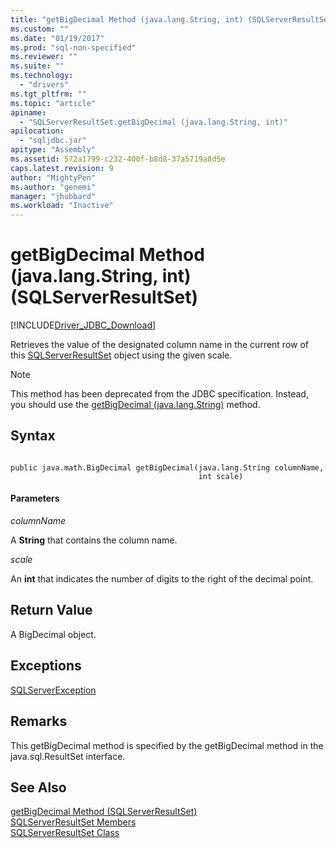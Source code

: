```yaml
---
title: "getBigDecimal Method (java.lang.String, int) (SQLServerResultSet) | Microsoft Docs"
ms.custom: ""
ms.date: "01/19/2017"
ms.prod: "sql-non-specified"
ms.reviewer: ""
ms.suite: ""
ms.technology: 
  - "drivers"
ms.tgt_pltfrm: ""
ms.topic: "article"
apiname: 
  - "SQLServerResultSet.getBigDecimal (java.lang.String, int)"
apilocation: 
  - "sqljdbc.jar"
apitype: "Assembly"
ms.assetid: 572a1799-c232-400f-b8d8-37a5719a8d5e
caps.latest.revision: 9
author: "MightyPen"
ms.author: "genemi"
manager: "jhubbard"
ms.workload: "Inactive"
---
```

# getBigDecimal Method (java.lang.String, int) (SQLServerResultSet)
[!INCLUDE[Driver_JDBC_Download](../../../includes/driver_jdbc_download.md)]

  Retrieves the value of the designated column name in the current row of this [SQLServerResultSet](../../../connect/jdbc/reference/sqlserverresultset-class.md) object using the given scale.  
  
> [!NOTE]  
>  This method has been deprecated from the JDBC specification. Instead, you should use the [getBigDecimal (java.lang.String)](../../../connect/jdbc/reference/getbigdecimal-method-java-lang-string-sqlserverresultset.md) method.  
  
## Syntax  
  
```  
  
public java.math.BigDecimal getBigDecimal(java.lang.String columnName,  
                                          int scale)  
```  
  
#### Parameters  
 *columnName*  
  
 A **String** that contains the column name.  
  
 *scale*  
  
 An **int** that indicates the number of digits to the right of the decimal point.  
  
## Return Value  
 A BigDecimal object.  
  
## Exceptions  
 [SQLServerException](../../../connect/jdbc/reference/sqlserverexception-class.md)  
  
## Remarks  
 This getBigDecimal method is specified by the getBigDecimal method in the java.sql.ResultSet interface.  
  
## See Also  
 [getBigDecimal Method &#40;SQLServerResultSet&#41;](../../../connect/jdbc/reference/getbigdecimal-method-sqlserverresultset.md)   
 [SQLServerResultSet Members](../../../connect/jdbc/reference/sqlserverresultset-members.md)   
 [SQLServerResultSet Class](../../../connect/jdbc/reference/sqlserverresultset-class.md)  
  
  
